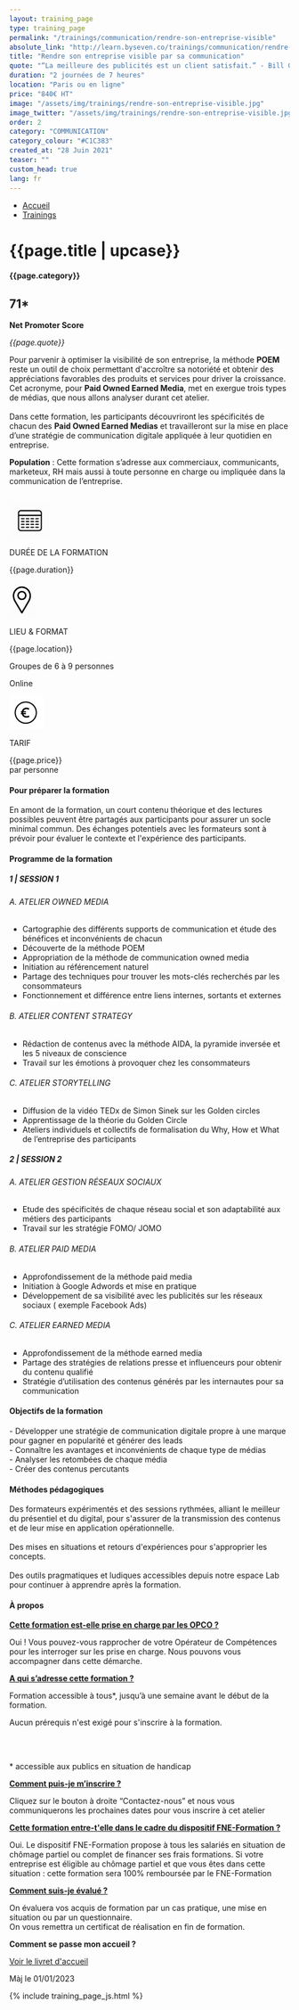 ```yaml
---
layout: training_page
type: training_page
permalink: "/trainings/communication/rendre-son-entreprise-visible"
absolute_link: "http://learn.byseven.co/trainings/communication/rendre-son-entreprise-visible"
title: "Rendre son entreprise visible par sa communication"
quote: "“La meilleure des publicités est un client satisfait.” - Bill Gates"
duration: "2 journées de 7 heures"
location: "Paris ou en ligne"
price: "840€ HT"
image: "/assets/img/trainings/rendre-son-entreprise-visible.jpg"
image_twitter: "/assets/img/trainings/rendre-son-entreprise-visible.jpg"
order: 2
category: "COMMUNICATION"
category_colour: "#C1C383"
created_at: "28 Juin 2021"
teaser: ""
custom_head: true
lang: fr
---
```


<div class="trainings-breadcrumb">
  <nav aria-label="Breadcrumb" class="breadcrumb">
    <ul>
        <li><a href="/">Accueil</a></li>
        <li><a href="/trainings">Trainings</a></li>
    </ul>
  </nav>
</div>
<div class="training-page-main">
  <div class="training-page-main-banner">
    <div class="training-page-main-banner-left">
      <div>
        <h1 class="training-page-main-banner-left-title">{{page.title | upcase}}</h1>
        <div class='category-score'><h4 class="training-page-main-banner-left-category" style="background: {{page.category_colour}};">{{page.category}}</h4>
          <div class='net-promote-score'><h2>71<span>&#42;</span></h2>
          <p><strong>Net Promoter Score</strong></p>
          </div>
        </div>
        <p class="training-page-main-banner-left-quote"><em>{{page.quote}}</em></p>
      </div>
      <p class="training-page-main-banner-left-description">Pour parvenir à optimiser la visibilité de son entreprise, la méthode <strong>POEM</strong> reste un outil de choix permettant d'accroître sa notoriété et obtenir des appréciations favorables des produits et services pour driver la croissance. Cet acronyme, pour <strong>Paid Owned Earned Media</strong>, met en exergue trois types de médias, que nous allons analyser durant cet atelier.
      <br><br>Dans cette formation, les participants découvriront les spécificités de chacun des <strong>Paid Owned Earned Medias</strong> et travailleront sur la mise en place d’une stratégie de communication digitale appliquée à leur quotidien en entreprise.</p>
      <p><strong>Population</strong> : Cette formation s’adresse aux commerciaux, communicants, marketeux, RH  mais aussi à toute personne en charge ou impliquée dans la communication de l’entreprise. </p>
    </div>
    <div class="training-page-main-banner-right">
      <img src="{{page.image}}" alt="">
    </div>
  </div>
</div>
<div class="training-page-infos" style="background: {{page.category_colour}};">
  <div class="training-pages-infos-date">
    <img src="/assets/img/PICTO_DATE.png" alt="" class='training-page-picto'>
    <div class="traning-pages-info-text">
        <p>DURÉE DE LA FORMATION</p>
        <p>{{page.duration}}</p>
    </div>
  </div>
  <div class="training-pages-infos-place">
    <img src="/assets/img/PICTO_LIEU.png" alt="" class='training-page-picto'>
    <div class="traning-pages-info-text">
        <p>LIEU & FORMAT</p>
        <p>{{page.location}}</p>
        <p>Groupes de 6 à 9 personnes</p>
        <p>Online</p>
    </div>
  </div>
  <div class="training-pages-infos-price">
    <img src="/assets/img/PICTO_TARIFS.png" alt="" class='training-page-picto'>
    <div class="traning-pages-info-text">
        <p class="align">TARIF</p>
        <p>{{page.price}} <br>par personne</p>
    </div>
  </div>
</div>
<div class="training-page-main-description">
  <div class="training-page-main-description-left" >
    <h4 style="text-decoration-color: {{page.category_colour}};">Pour préparer la formation</h4>
    <p>En amont de la formation, un court contenu théorique et des lectures possibles peuvent être partagés aux participants pour assurer un socle minimal commun. Des échanges potentiels avec les formateurs sont à prévoir pour évaluer le contexte et l'expérience des participants.</p>
    <h4 style="text-decoration-color: {{page.category_colour}};">Programme de la formation</h4>
    <h5 style="color: {{page.category_colour}};">1 | SESSION 1</h5>
    <h6>A. ATELIER OWNED MEDIA</h6>
    <ul>
      <li>Cartographie des différents supports de communication et étude des bénéfices et inconvénients de chacun</li>
      <li>Découverte de la méthode POEM</li>
      <li>Appropriation de la méthode de communication owned media</li>
      <li>Initiation au référencement naturel</li>
      <li>Partage des techniques pour trouver les mots-clés recherchés par les consommateurs</li>
      <li>Fonctionnement et différence entre liens internes, sortants et externes</li>
    </ul>
    <h6>B. ATELIER CONTENT STRATEGY</h6>
    <ul>
      <li>Rédaction de contenus avec la méthode AIDA, la pyramide inversée et les 5 niveaux de conscience</li>
      <li>Travail sur les émotions à provoquer chez les consommateurs</li>
    </ul>
    <h6>C. ATELIER STORYTELLING</h6>
    <ul>
      <li>Diffusion de la vidéo TEDx de Simon Sinek sur les Golden circles</li>
      <li>Apprentissage de la théorie du Golden Circle</li>
      <li>Ateliers individuels et collectifs de formalisation du Why, How et What de l’entreprise des participants</li>
    </ul>
    <h5 style="color: {{page.category_colour}};">2 | SESSION 2</h5>
    <h6>A. ATELIER GESTION  RÉSEAUX SOCIAUX</h6>
    <ul>
      <li>Etude des spécificités de chaque réseau social et son adaptabilité aux métiers des participants</li>
      <li>Travail sur les  stratégie FOMO/ JOMO</li>
    </ul>
    <h6>B. ATELIER PAID MEDIA</h6>
    <ul>
      <li>Approfondissement  de la méthode  paid media</li>
      <li>Initiation à Google Adwords et mise en pratique</li>
      <li>Développement de sa visibilité  avec les publicités sur les réseaux sociaux ( exemple Facebook Ads)</li>
    </ul>
    <h6>C. ATELIER EARNED MEDIA</h6>
    <ul>
      <li>Approfondissement  de la méthode  earned media</li>
      <li>Partage des stratégies de relations presse et influenceurs pour obtenir du contenu qualifié</li>
      <li>Stratégie d’utilisation des contenus générés par les internautes pour sa communication</li>
    </ul>
  </div>
  <div class="training-page-main-description-right" >
    <div>
      <h4 style="text-decoration-color: {{page.category_colour}};">Objectifs de la formation</h4>
      <p>
        - Développer une stratégie de communication digitale propre à une marque pour gagner en popularité et générer des leads<br>
        - Connaître les avantages et inconvénients de chaque type de médias<br>
        - Analyser les retombées de chaque média<br>
        - Créer des contenus percutants
      </p>
      <h4 style="text-decoration-color: {{page.category_colour}};">Méthodes pédagogiques</h4>
      <p>
        Des formateurs expérimentés et des sessions rythmées, alliant le meilleur du présentiel et du digital, pour s'assurer de la transmission des contenus et de leur mise en application opérationnelle.
        <br><br>Des mises en situations et retours d'expériences pour s'approprier les concepts.
        <br><br>Des outils pragmatiques et ludiques accessibles depuis notre espace Lab pour continuer à apprendre après la formation.
      </p>
      <h4 style="text-decoration-color: {{page.category_colour}};">À propos</h4>
      <div class="training-page-faq-element">
        <a class='training-page-faq-question-link' data-toggle="collapse" href="#collapse1" role="button" aria-expanded="false" aria-controls="collapse1" style="color: {{page.category_colour}};">
          <div class="training-page-faq-question flex-row-between-centered">
            <p><strong>Cette formation est-elle prise en charge par les OPCO ?</strong></p>
            <i class="fas fa-angle-down fa-2x"></i>
            <i class="fas fa-angle-up fa-2x hidden"></i>
          </div>
        </a>
        <div class="training-page-faq-answer collapse" id="collapse1">
          <p>Oui ! Vous pouvez-vous rapprocher de votre Opérateur de Compétences pour les interroger sur les prise en charge. Nous pouvons vous accompagner dans cette démarche.</p>
        </div>
      </div>
      <div class="training-page-faq-element">
        <a class='training-page-faq-question-link' data-toggle="collapse" href="#collapse2" role="button" aria-expanded="false" aria-controls="collapse2" style="color: {{page.category_colour}};">
          <div class="training-page-faq-question flex-row-between-centered">
            <p><strong>A qui s’adresse cette formation ?</strong></p>
            <i class="fas fa-angle-down fa-2x"></i>
            <i class="fas fa-angle-up fa-2x hidden"></i>
          </div>
        </a>
        <div class="training-page-faq-answer collapse" id="collapse2">
          <p>Formation accessible à tous*, jusqu’à une semaine avant le début de la formation.</p>
          <p>Aucun prérequis n'est exigé pour s'inscrire à la formation.</p><br><br>
          <p> * accessible aux publics en situation de handicap</p>
        </div>
      </div>
      <div class="training-page-faq-element">
        <a class='training-page-faq-question-link' data-toggle="collapse" href="#collapse3" role="button" aria-expanded="false" aria-controls="collapse3" style="color: {{page.category_colour}};">
          <div class="training-page-faq-question flex-row-between-centered">
            <p><strong>Comment puis-je m’inscrire ?</strong></p>
            <i class="fas fa-angle-down fa-2x"></i>
            <i class="fas fa-angle-up fa-2x hidden"></i>
          </div>
        </a>
        <div class="training-page-faq-answer collapse" id="collapse3">
          <p>Cliquez sur le bouton à droite “Contactez-nous” et nous vous communiquerons les prochaines dates pour vous inscrire à cet atelier</p>
        </div>
      </div>
      <div class="training-page-faq-element">
        <a class='training-page-faq-question-link' data-toggle="collapse" href="#collapse4" role="button" aria-expanded="false" aria-controls="collapse4" style="color: {{page.category_colour}};">
          <div class="training-page-faq-question flex-row-between-centered">
            <p><strong>Cette formation entre-t'elle dans le cadre du dispositif FNE-Formation ?</strong></p>
            <i class="fas fa-angle-down fa-2x"></i>
            <i class="fas fa-angle-up fa-2x hidden"></i>
          </div>
        </a>
        <div class="training-page-faq-answer collapse" id="collapse4">
          <p>Oui. Le dispositif FNE-Formation propose à tous les salariés en situation de chômage partiel ou complet de financer ses frais formations. Si votre entreprise est éligible au chômage partiel et que vous êtes dans cette situation : cette formation sera 100% remboursée par le FNE-Formation</p>
        </div>
      </div>
      <div class="training-page-faq-element">
        <a class='training-page-faq-question-link' data-toggle="collapse" href="#collapse5" role="button" aria-expanded="false" aria-controls="collapse4" style="color: {{page.category_colour}};">
          <div class="training-page-faq-question flex-row-between-centered">
            <p><strong>Comment suis-je évalué ?</strong></p>
            <i class="fas fa-angle-down fa-2x"></i>
            <i class="fas fa-angle-up fa-2x hidden"></i>
          </div>
        </a>
        <div class="training-page-faq-answer collapse" id="collapse5">
          <p>On évaluera vos acquis de formation par un cas pratique, une mise en situation ou par un questionnaire.<br>
          On vous remettra un certificat de réalisation en fin de formation.</p>
        </div>
      </div>
      <div class="training-page-faq-element">
        <div class="training-page-faq-question flex-row-between-centered">
          <p><strong>Comment se passe mon accueil ?</strong></p>
          <a href="/livret"
             target="_blank"
             class="fs-1_4rem font-weight-700 p-2rem rounded-5px bs-white bs-black-hover smooth-transition"
             style="background-color: {{page.category_colour}};">
            Voir le livret d'accueil
          </a>
        </div>
      </div>
      <div class="training-additional-info">
        <p>Màj le 01/01/2023</p>
      </div>
    </div>
    </div>
  </div>
</div>

{% include training_page_js.html %}

